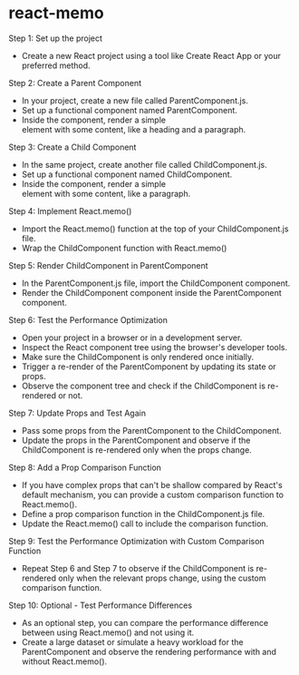 # react-memo

Step 1: Set up the project

-  Create a new React project
using a tool like Create React
App or your preferred method.

Step 2: Create a Parent Component

-  In your project, create a new
file called ParentComponent.js.
-  Set up a functional component
named ParentComponent.
-  Inside the component, render
a simple <div> element with some
content, like a heading and a paragraph.

Step 3: Create a Child Component

-  In the same project, create
another file called ChildComponent.js.
-  Set up a functional component
named ChildComponent.
-  Inside the component, render
a simple <div> element with
some content, like a paragraph.

Step 4: Implement React.memo()

-  Import the React.memo() function
at the top of your ChildComponent.js file.
-  Wrap the ChildComponent
function with React.memo()

Step 5: Render ChildComponent in ParentComponent

-  In the ParentComponent.js file,
import the ChildComponent component.
-  Render the ChildComponent component
inside the ParentComponent component.

Step 6: Test the Performance Optimization

-  Open your project in a browser
or in a development server.
-  Inspect the React component tree
using the browser's developer tools.
-  Make sure the ChildComponent is
only rendered once initially.
-  Trigger a re-render of the
ParentComponent by updating its state or props.
-  Observe the component tree and check
if the ChildComponent is re-rendered or not.

Step 7: Update Props and Test Again

-  Pass some props from the 
ParentComponent to the ChildComponent.
-  Update the props in the ParentComponent
and observe if the ChildComponent is
re-rendered only when the props change.

Step 8: Add a Prop Comparison Function

-  If you have complex props that can't be
shallow compared by React's default
mechanism, you can provide a custom
comparison function to React.memo().
-  Define a prop comparison function
in the ChildComponent.js file.
-  Update the React.memo() call to
include the comparison function.
  
Step 9: Test the Performance Optimization
with Custom Comparison Function

-  Repeat Step 6 and Step 7 to observe
if the ChildComponent is re-rendered
only when the relevant props change,
using the custom comparison function.

Step 10: Optional - Test Performance Differences

-  As an optional step, you can compare the
performance difference between using
React.memo() and not using it.
-  Create a large dataset or simulate
a heavy workload for the ParentComponent
and observe the rendering performance
with and without React.memo().
  
